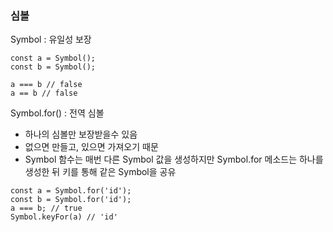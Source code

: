 ### 심볼

Symbol : 유일성 보장
```
const a = Symbol();
const b = Symbol();

a === b // false
a == b // false
```

Symbol.for() : 전역 심볼
 - 하나의 심볼만 보장받을수 있음
 - 없으면 만들고, 있으면 가져오기 때문
 - Symbol 함수는 매번 다른 Symbol 값을 생성하지만 Symbol.for 메소드는 하나를 생성한 뒤 키를 통해 같은 Symbol을 공유
```
const a = Symbol.for('id');
const b = Symbol.for('id');
a === b; // true
Symbol.keyFor(a) // 'id'
```